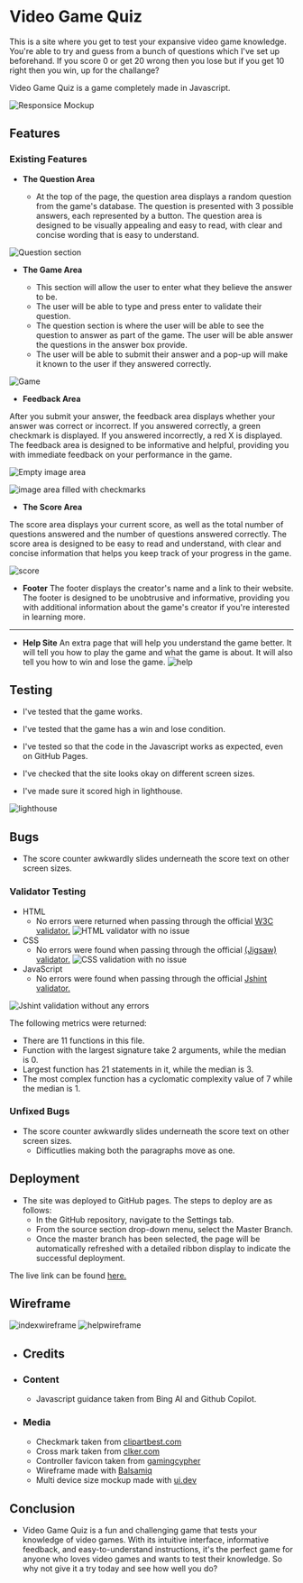 # Video Game Quiz

This is a site where you get to test your expansive video game knowledge. You're able to try and guess from a bunch of questions which I've set up beforehand. If you score 0 or get 20 wrong then you lose but if you get 10 right then you win, up for the challange?

Video Game Quiz is a game completely made in Javascript.

![Responsice Mockup](assets/images/showup.png)

## Features

### Existing Features

- __The Question Area__

  - At the top of the page, the question area displays a random question from the game's database. The question is presented with 3 possible answers, each represented by a button. The question area is designed to be visually appealing and easy to read, with clear and concise wording that is easy to understand.

![Question section](assets/images/headingquestion.png/)

- __The Game Area__

  - This section will allow the user to enter what they believe the answer to be.
  - The user will be able to type and press enter to validate their question.
  - The question section is where the user will be able to see the question to answer as part of the game. The user will be able answer the questions in the answer box provide.
  - The user will be able to submit their answer and a pop-up will make it known to the user if they answered correctly.

![Game](assets/images/formarea.png)

- __Feedback Area__

After you submit your answer, the feedback area displays whether your answer was correct or incorrect. If you answered correctly, a green checkmark is displayed. If you answered incorrectly, a red X is displayed. The feedback area is designed to be informative and helpful, providing you with immediate feedback on your performance in the game.

![Empty image area](assets/images/imagefeedback.png)

![image area filled with checkmarks](assets/images/imagefeedbackfilled.png)

- __The Score Area__

The score area displays your current score, as well as the total number of questions answered and the number of questions answered correctly. The score area is designed to be easy to read and understand, with clear and concise information that helps you keep track of your progress in the game.

![score](assets/images/scorearea.png)

- __Footer__
The footer displays the creator's name and a link to their website. The footer is designed to be unobtrusive and informative, providing you with additional information about the game's creator if you're interested in learning more.

---

- __Help Site__
An extra page that will help you understand the game better. It will tell you how to play the game and what the game is about. It will also tell you how to win and lose the game. 
![help](assets/images/help.png)

## Testing

- I've tested that the game works.
- I've tested that the game has a win and lose condition.
- I've tested so that the code in the Javascript works as expected, even on GitHub Pages.

- I've checked that the site looks okay on different screen sizes.

- I've made sure it scored high in lighthouse.

![lighthouse](assets/images/light.png)

## Bugs

- The score counter awkwardly slides underneath the score text on other screen sizes.

### Validator Testing

- HTML
  - No errors were returned when passing through the official [W3C validator.](https://validator.w3.org/nu/?doc=https://kate-karui.github.io/JavaScript-Project/) ![HTML validator with no issue](assets/images/htmlcheck.png)
- CSS
  - No errors were found when passing through the official [(Jigsaw) validator.](https://jigsaw.w3.org/css-validator/validator?uri=https%3A%2F%2Fkate-karui.github.io%2FJavaScript-Project%2F&profile=css3svg&usermedium=all&warning=1&vextwarning=&lang=en) ![CSS validation with no issue](assets/images/csscheck.png)
- JavaScript
  - No errors were found when passing through the official [Jshint validator.](https://jshint.com/)

 ![Jshint validation without any errors](assets/images/scriptcheck.png)

The following metrics were returned:

- There are 11 functions in this file.
- Function with the largest signature take 2 arguments, while the median is 0.
- Largest function has 21 statements in it, while the median is 3.
- The most complex function has a cyclomatic complexity value of 7 while the median is 1.

### Unfixed Bugs

- The score counter awkwardly slides underneath the score text on other screen sizes.
  - Difficutlies making both the paragraphs move as one.

## Deployment

- The site was deployed to GitHub pages. The steps to deploy are as follows:
  - In the GitHub repository, navigate to the Settings tab.
  - From the source section drop-down menu, select the Master Branch.
  - Once the master branch has been selected, the page will be automatically refreshed with a detailed ribbon display to indicate the successful deployment.

The live link can be found [here.](https://kate-karui.github.io/Video-Game-Quiz/)

## Wireframe

![indexwireframe](assets/images/indexwire.png)
![helpwireframe](assets/images/helpwire.png)

- ## Credits

- ### Content

  - Javascript guidance taken from Bing AI and Github Copilot.

- ### Media

  - Checkmark taken from [clipartbest.com](http://www.clipartbest.com/clipart-dT85e6aqc)
  - Cross mark taken from [clker.com](https://clipartcraft.com/download.html)
  - Controller favicon taken from [gamingcypher](https://gamingcypher.com/xbox-one-the-new-generation-xbox-controller-detailed/)
  - Wireframe made with [Balsamiq](https://balsamiq.com/)
  - Multi device size mockup made with [ui.dev](https://ui.dev/amiresponsive)

## Conclusion

- Video Game Quiz is a fun and challenging game that tests your knowledge of video games. With its intuitive interface, informative feedback, and easy-to-understand instructions, it's the perfect game for anyone who loves video games and wants to test their knowledge. So why not give it a try today and see how well you do?